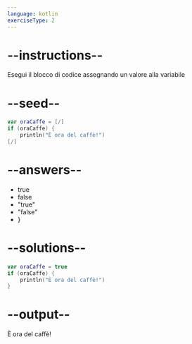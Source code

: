 ```yaml
---
language: kotlin
exerciseType: 2
---
```


# --instructions--

Esegui il blocco di codice assegnando un valore alla variabile

# --seed--

```kotlin
var oraCaffe = [/]
if (oraCaffe) {
    println("È ora del caffè!")
[/]
```

# --answers--

- true
- false
- "true"
- "false"
- }

# --solutions--

```kotlin
var oraCaffe = true
if (oraCaffe) {
    println("È ora del caffè!")
}
```

# --output--

È ora del caffè!
